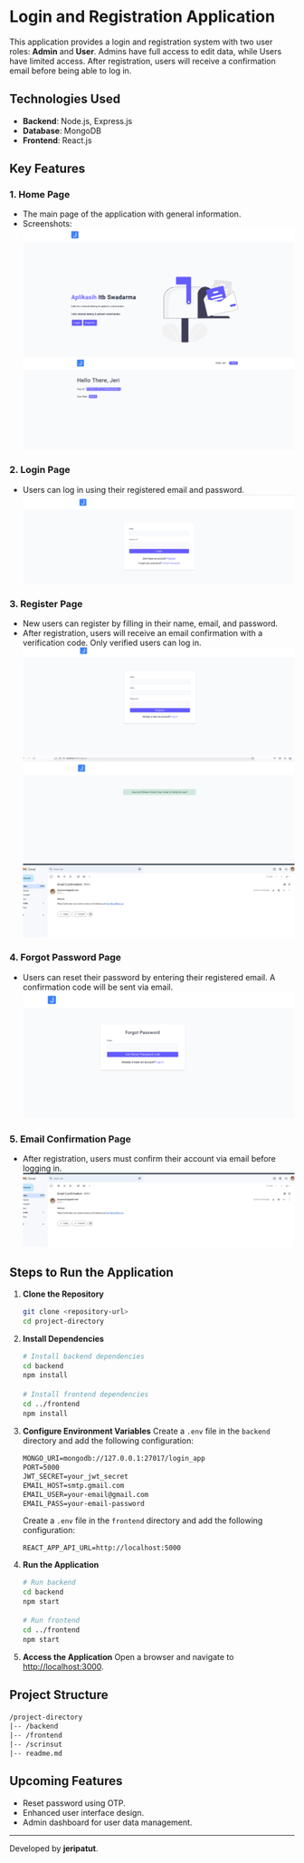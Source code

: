 # Login and Registration Application

This application provides a login and registration system with two user roles: **Admin** and **User**. Admins have full access to edit data, while Users have limited access. After registration, users will receive a confirmation email before being able to log in.

## Technologies Used

- **Backend**: Node.js, Express.js  
- **Database**: MongoDB  
- **Frontend**: React.js  

## Key Features

### 1. **Home Page**
   - The main page of the application with general information.
   - Screenshots:  
     ![Home Page](/scrinsut/beforelogin.png)  
     ![After Login](/scrinsut/sudahverifikasih.png)  

### 2. **Login Page**
   - Users can log in using their registered email and password.  
     ![Login Page](/scrinsut/loginkerja.png)  

### 3. **Register Page**
   - New users can register by filling in their name, email, and password.
   - After registration, users will receive an email confirmation with a verification code. Only verified users can log in.  
     ![Register Page](/scrinsut/registerconfimasion.png)  
     ![Email Verification Page](/scrinsut/verifikasihemail.png)  
     ![Verification Success Page](/scrinsut/verifikasih.png)  

### 4. **Forgot Password Page**
   - Users can reset their password by entering their registered email. A confirmation code will be sent via email.  
     ![Forgot Password Page](/scrinsut/resetpassword.png)  

### 5. **Email Confirmation Page**
   - After registration, users must confirm their account via email before logging in.  
     ![Email Confirmation Page](/scrinsut/verifikasih.png)  

## Steps to Run the Application

1. **Clone the Repository**

   ```bash
   git clone <repository-url>
   cd project-directory
   ```

2. **Install Dependencies**

   ```bash
   # Install backend dependencies
   cd backend
   npm install

   # Install frontend dependencies
   cd ../frontend
   npm install
   ```

3. **Configure Environment Variables**
   Create a `.env` file in the `backend` directory and add the following configuration:

   ```env
   MONGO_URI=mongodb://127.0.0.1:27017/login_app
   PORT=5000
   JWT_SECRET=your_jwt_secret
   EMAIL_HOST=smtp.gmail.com
   EMAIL_USER=your-email@gmail.com
   EMAIL_PASS=your-email-password
   ```

   Create a `.env` file in the `frontend` directory and add the following configuration:

   ```env
   REACT_APP_API_URL=http://localhost:5000
   ```

4. **Run the Application**

   ```bash
   # Run backend
   cd backend
   npm start

   # Run frontend
   cd ../frontend
   npm start
   ```

5. **Access the Application**
   Open a browser and navigate to [http://localhost:3000](http://localhost:3000).

## Project Structure

```
/project-directory
|-- /backend
|-- /frontend
|-- /scrinsut
|-- readme.md
```

## Upcoming Features

- Reset password using OTP.
- Enhanced user interface design.
- Admin dashboard for user data management.

---
Developed by **jeripatut**.
